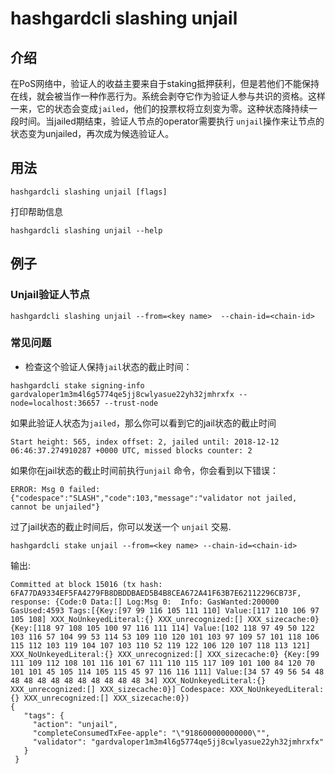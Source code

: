 # hashgardcli slashing unjail

## 介绍


在PoS网络中，验证人的收益主要来自于staking抵押获利，但是若他们不能保持在线，就会被当作一种作恶行为。系统会剥夺它作为验证人参与共识的资格。这样一来，它的状态会变成`jailed`，他们的投票权将立刻变为零。这种状态降持续一段时间。当jailed期结束，验证人节点的operator需要执行
`unjail`操作来让节点的状态变为unjailed，再次成为候选验证人。


## 用法

```
hashgardcli slashing unjail [flags]
```

打印帮助信息

```
hashgardcli slashing unjail --help
```

## 例子

### Unjail验证人节点

```
hashgardcli slashing unjail --from=<key name>  --chain-id=<chain-id>
```
### 常见问题

* 检查这个验证人保持`jail`状态的截止时间：

```$xslt
hashgardcli stake signing-info gardvaloper1m3m4l6g5774qe5jj8cwlyasue22yh32jmhrxfx --node=localhost:36657 --trust-node
```

如果此验证人状态为`jailed`，那么你可以看到它的jail状态的截止时间

```
Start height: 565, index offset: 2, jailed until: 2018-12-12 06:46:37.274910287 +0000 UTC, missed blocks counter: 2
```

如果你在jail状态的截止时间前执行`unjail` 命令，你会看到以下错误：

```$xslt
ERROR: Msg 0 failed: {"codespace":"SLASH","code":103,"message":"validator not jailed, cannot be unjailed"}

```

过了jail状态的截止时间后，你可以发送一个 `unjail` 交易. 

```
hashgardcli stake unjail --from=<key name> --chain-id=<chain-id>
```

输出:
```$xslt
Committed at block 15016 (tx hash: 6FA77DA9334EF5FA4279FB8DBDDBAED5B4B8CEA672A41F63B7E62112296CB73F, response: {Code:0 Data:[] Log:Msg 0:  Info: GasWanted:200000 GasUsed:4593 Tags:[{Key:[97 99 116 105 111 110] Value:[117 110 106 97 105 108] XXX_NoUnkeyedLiteral:{} XXX_unrecognized:[] XXX_sizecache:0} {Key:[118 97 108 105 100 97 116 111 114] Value:[102 118 97 49 50 122 103 116 57 104 99 53 114 53 109 110 120 101 103 97 109 57 101 118 106 115 112 103 119 104 107 103 110 52 119 122 106 120 107 118 113 121] XXX_NoUnkeyedLiteral:{} XXX_unrecognized:[] XXX_sizecache:0} {Key:[99 111 109 112 108 101 116 101 67 111 110 115 117 109 101 100 84 120 70 101 101 45 105 114 105 115 45 97 116 116 111] Value:[34 57 49 56 54 48 48 48 48 48 48 48 48 48 48 48 34] XXX_NoUnkeyedLiteral:{} XXX_unrecognized:[] XXX_sizecache:0}] Codespace: XXX_NoUnkeyedLiteral:{} XXX_unrecognized:[] XXX_sizecache:0})
{
   "tags": {
     "action": "unjail",
     "completeConsumedTxFee-apple": "\"918600000000000\"",
     "validator": "gardvaloper1m3m4l6g5774qe5jj8cwlyasue22yh32jmhrxfx"
   }
 }
```
